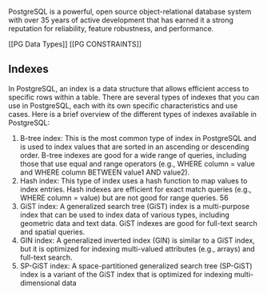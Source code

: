 

PostgreSQL is a powerful, open source object-relational database system with over 35 years of active development that has earned it a strong reputation for reliability, feature robustness, and performance.

[[PG Data Types]]
[[PG CONSTRAINTS]]


## Indexes
In PostgreSQL, an index is a data structure that allows efficient access to specific rows within a table. There are several types of indexes that you can use in PostgreSQL, each with its own specific characteristics and use cases. Here is a brief overview of the different types of indexes available in PostgreSQL: 
1. B-tree index: This is the most common type of index in PostgreSQL and is used to index values that are sorted in an ascending or descending order. B-tree indexes are good for a wide range of queries, including those that use equal and range operators (e.g., WHERE column = value and WHERE column BETWEEN value1 AND value2). 
2. Hash index: This type of index uses a hash function to map values to index entries. Hash indexes are efficient for exact match queries (e.g., WHERE column = value) but are not good for range queries. 56 
3. GiST index: A generalized search tree (GiST) index is a multi-purpose index that can be used to index data of various types, including geometric data and text data. GiST indexes are good for full-text search and spatial queries. 
4. GIN index: A generalized inverted index (GIN) is similar to a GiST index, but it is optimized for indexing multi-valued attributes (e.g., arrays) and full-text search. 
5. SP-GiST index: A space-partitioned generalized search tree (SP-GiST) index is a variant of the GiST index that is optimized for indexing multi-dimensional data